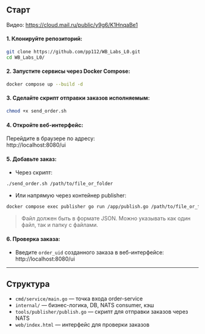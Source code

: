 ## Старт

Видео: https://cloud.mail.ru/public/y9g6/K1HnqaBe1

#### 1. Клонируйте репозиторий:

```bash
git clone https://github.com/pp112/WB_Labs_L0.git
cd WB_Labs_L0/
```

#### 2. Запустите сервисы через Docker Compose:

```bash
docker compose up --build -d
```

#### 3. Сделайте скрипт отправки заказов исполняемым:

```bash
chmod +x send_order.sh
```

#### 4. Откройте веб-интерфейс:

Перейдите в браузере по адресу:  
http://localhost:8080/ui

#### 5. Добавьте заказ:

- Через скрипт:

```bash
./send_order.sh /path/to/file_or_folder
```

- Или напрямую через контейнер publisher:

```bash
docker compose exec publisher go run /app/publish.go /path/to/file_or_folder
```

> Файл должен быть в формате JSON. Можно указывать как один файл, так и папку с файлами.

#### 6. Проверка заказа:

- Введите `order_uid` созданного заказа в веб-интерфейсе:  
http://localhost:8080/ui

---

## Структура

- `cmd/service/main.go` — точка входа order-service  
- `internal/` — бизнес-логика, DB, NATS consumer, кэш  
- `tools/publisher/publish.go` — скрипт для отправки заказов через NATS  
- `web/index.html` — интерфейс для проверки заказов  
